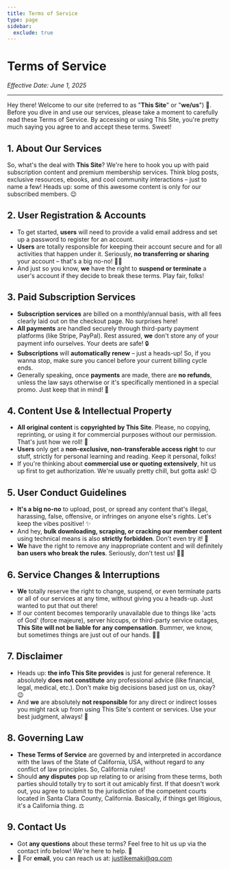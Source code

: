 ```yaml
---
title: Terms of Service
type: page
sidebar:
  exclude: true
---
```

# Terms of Service

*Effective Date: June 1, 2025*

---

Hey there! Welcome to our site (referred to as "**This Site**" or "**we/us**") 👋. Before you dive in and use our services, please take a moment to carefully read these Terms of Service. By accessing or using This Site, you're pretty much saying you agree to and accept these terms. Sweet!

## 1. About Our Services
So, what's the deal with **This Site**? We're here to hook you up with paid subscription content and premium membership services. Think blog posts, exclusive resources, ebooks, and cool community interactions – just to name a few! Heads up: some of this awesome content is only for our subscribed members. 😉

## 2. User Registration & Accounts
*   To get started, **users** will need to provide a valid email address and set up a password to register for an account.
*   **Users** are totally responsible for keeping their account secure and for all activities that happen under it. Seriously, **no transferring or sharing** your account – that's a big no-no! 🙅‍♀️
*   And just so you know, **we** have the right to **suspend or terminate** a user's account if they decide to break these terms. Play fair, folks!

## 3. Paid Subscription Services
*   **Subscription services** are billed on a monthly/annual basis, with all fees clearly laid out on the checkout page. No surprises here!
*   **All payments** are handled securely through third-party payment platforms (like Stripe, PayPal). Rest assured, **we** don't store any of your payment info ourselves. Your deets are safe! 🔒
*   **Subscriptions** will **automatically renew** – just a heads-up! So, if you wanna stop, make sure you cancel before your current billing cycle ends.
*   Generally speaking, once **payments** are made, there are **no refunds**, unless the law says otherwise or it's specifically mentioned in a special promo. Just keep that in mind! 🤔

## 4. Content Use & Intellectual Property
*   **All original content** is **copyrighted by This Site**. Please, no copying, reprinting, or using it for commercial purposes without our permission. That's just how we roll! 🚫
*   **Users** only get a **non-exclusive, non-transferable access right** to our stuff, strictly for personal learning and reading. Keep it personal, folks!
*   If you're thinking about **commercial use or quoting extensively**, hit us up first to get authorization. We're usually pretty chill, but gotta ask! 😉

## 5. User Conduct Guidelines
*   **It's a big no-no** to upload, post, or spread any content that's illegal, harassing, false, offensive, or infringes on anyone else's rights. Let's keep the vibes positive! ✨
*   And hey, **bulk downloading, scraping, or cracking our member content** using technical means is also **strictly forbidden**. Don't even try it! 🚫
*   **We** have the right to remove any inappropriate content and will definitely **ban users who break the rules**. Seriously, don't test us! 🙅‍♂️

## 6. Service Changes & Interruptions
*   **We** totally reserve the right to change, suspend, or even terminate parts or all of our services at any time, without giving you a heads-up. Just wanted to put that out there!
*   If our content becomes temporarily unavailable due to things like 'acts of God' (force majeure), server hiccups, or third-party service outages, **This Site will not be liable for any compensation**. Bummer, we know, but sometimes things are just out of our hands. 🤷‍♀️

## 7. Disclaimer
*   Heads up: **the info This Site provides** is just for general reference. It absolutely **does not constitute** any professional advice (like financial, legal, medical, etc.). Don't make big decisions based just on us, okay? 😉
*   And **we** are absolutely **not responsible** for any direct or indirect losses you might rack up from using This Site's content or services. Use your best judgment, always! 🙏

## 8. Governing Law
*   **These Terms of Service** are governed by and interpreted in accordance with the laws of the State of California, USA, without regard to any conflict of law principles. So, California rules!
*   Should **any disputes** pop up relating to or arising from these terms, both parties should totally try to sort it out amicably first. If that doesn't work out, you agree to submit to the jurisdiction of the competent courts located in Santa Clara County, California. Basically, if things get litigious, it's a California thing. ⚖️

## 9. Contact Us
*   Got **any questions** about these terms? Feel free to hit us up via the contact info below! We're here to help. 👋
*   📧 For **email**, you can reach us at: [justlikemaki@qq.com](mailto:justlikemaki@qq.com)